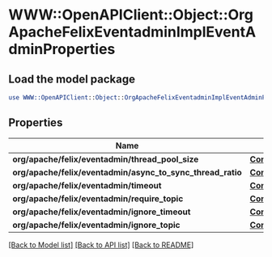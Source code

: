 # WWW::OpenAPIClient::Object::OrgApacheFelixEventadminImplEventAdminProperties

## Load the model package
```perl
use WWW::OpenAPIClient::Object::OrgApacheFelixEventadminImplEventAdminProperties;
```

## Properties
Name | Type | Description | Notes
------------ | ------------- | ------------- | -------------
**org/apache/felix/eventadmin/thread_pool_size** | [**ConfigNodePropertyInteger**](ConfigNodePropertyInteger.md) |  | [optional] 
**org/apache/felix/eventadmin/async_to_sync_thread_ratio** | [**ConfigNodePropertyFloat**](ConfigNodePropertyFloat.md) |  | [optional] 
**org/apache/felix/eventadmin/timeout** | [**ConfigNodePropertyInteger**](ConfigNodePropertyInteger.md) |  | [optional] 
**org/apache/felix/eventadmin/require_topic** | [**ConfigNodePropertyBoolean**](ConfigNodePropertyBoolean.md) |  | [optional] 
**org/apache/felix/eventadmin/ignore_timeout** | [**ConfigNodePropertyArray**](ConfigNodePropertyArray.md) |  | [optional] 
**org/apache/felix/eventadmin/ignore_topic** | [**ConfigNodePropertyArray**](ConfigNodePropertyArray.md) |  | [optional] 

[[Back to Model list]](../README.md#documentation-for-models) [[Back to API list]](../README.md#documentation-for-api-endpoints) [[Back to README]](../README.md)


